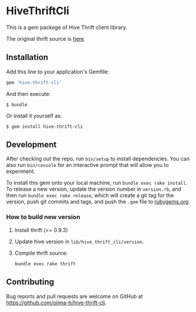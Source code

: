 # HiveThriftCli

This is a gem packege of Hive Thrift client library.

The original thrift source is [here](https://github.com/apache/hive/blob/master/service-rpc/if/TCLIService.thrift).

## Installation

Add this line to your application's Gemfile:

```ruby
gem 'hive-thrift-cli'
```

And then execute:

    $ bundle

Or install it yourself as:

    $ gem install hive-thrift-cli

## Development

After checking out the repo, run `bin/setup` to install dependencies. You can also run `bin/console` for an interactive prompt that will allow you to experiment.

To install this gem onto your local machine, run `bundle exec rake install`. To release a new version, update the version number in `version.rb`, and then run `bundle exec rake release`, which will create a git tag for the version, push git commits and tags, and push the `.gem` file to [rubygems.org](https://rubygems.org).

### How to build new version

1. Install thrift (>= 0.9.3)

2. Update hive version in `lib/hive_thrift_cli/version`.

3. Compile thrift source:

    ```
    bundle exec rake thrift
    ```

## Contributing

Bug reports and pull requests are welcome on GitHub at https://github.com/ojima-h/hive-thrift-cli.

